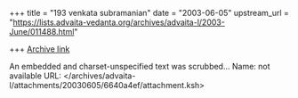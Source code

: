 +++
title = "193 venkata  subramanian"
date = "2003-06-05"
upstream_url = "https://lists.advaita-vedanta.org/archives/advaita-l/2003-June/011488.html"

+++
[Archive link](https://lists.advaita-vedanta.org/archives/advaita-l/2003-June/011488.html)

An embedded and charset-unspecified text was scrubbed...
Name: not available
URL: </archives/advaita-l/attachments/20030605/6640a4ef/attachment.ksh>
